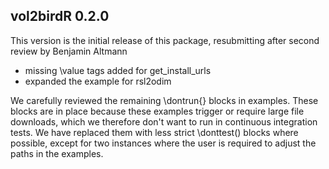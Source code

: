 ## vol2birdR 0.2.0
This version is the initial release of this package,
resubmitting after second review by Benjamin Altmann

* missing \value tags added for get_install_urls
* expanded the example for rsl2odim

We carefully reviewed the remaining \dontrun{} blocks in examples. These blocks are in place because these examples trigger or require large file downloads, which we therefore don't want to run in continuous integration tests. We have replaced them with less strict \donttest() blocks where possible, except for two instances where the user is required to adjust the paths in the examples.
